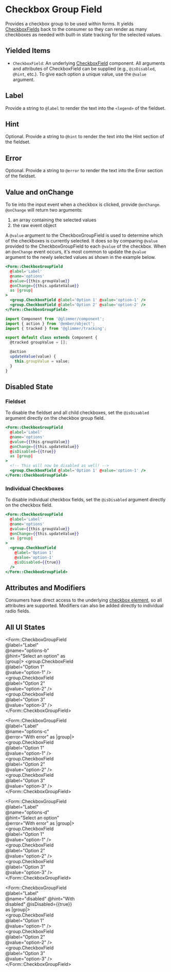 # Checkbox Group Field

Provides a checkbox group to be used within forms. It yields [CheckboxFields](./checkbox-field) back to the consumer so they can render as many checkboxes as needed with built-in state tracking for the selected values.

## Yielded Items

- `CheckboxField`: An underlying [CheckboxField](./checkbox-field) component. All arguments and attributes of CheckboxField can be supplied (e.g., `@isDisabled`, `@hint`, etc.). To give each option a unique value, use the `@value` argument.

## Label

Provide a string to `@label` to render the text into the `<legend>` of the fieldset.

## Hint

Optional. Provide a string to `@hint` to render the text into the Hint section of the fieldset.

## Error

Optional. Provide a string to `@error` to render the text into the Error section of the fieldset.

## Value and onChange

To tie into the input event when a checkbox is clicked, provide `@onChange`. `@onChange` will return two arguments:

1. an array containing the selected values
2. the raw event object

A `@value` argument to the CheckboxGroupField is used to determine which of the checkboxes is currently selected. It does so by comparing `@value` provided to the CheckboxGroupField to each `@value` of the checkbox. When an `@onChange` event occurs, it's most common to update the `@value` argument to the newly selected values as shown in the example below.

```hbs
<Form::CheckboxGroupField
  @label='Label'
  @name='options'
  @value={{this.groupValue}}
  @onChange={{this.updateValue}}
  as |group|
>
  <group.CheckboxField @label='Option 1' @value='option-1' />
  <group.CheckboxField @label='Option 2' @value='option-2' />
</Form::CheckboxGroupField>
```

```js
import Component from '@glimmer/component';
import { action } from '@ember/object';
import { tracked } from '@glimmer/tracking';

export default class extends Component {
  @tracked groupValue = [];

  @action
  updateValue(value) {
    this.groupValue = value;
  }
}
```

## Disabled State

### Fieldset

To disable the fieldset and all child checkboxes, set the `@isDisabled` argument directly on the checkbox group field.

```hbs
<Form::CheckboxGroupField
  @label='Label'
  @name='options'
  @value={{this.groupValue}}
  @onChange={{this.updateValue}}
  @isDisabled={{true}}
  as |group|
>
  <!-- This will now be disabled as well! -->
  <group.CheckboxField @label='Option 1' @value='option-1' />
</Form::CheckboxGroupField>
```

### Individual Checkboxes

To disable individual checkbox fields, set the `@isDisabled` argument directly on the checkbox field.

```hbs
<Form::CheckboxGroupField
  @label='Label'
  @name='options'
  @value={{this.groupValue}}
  @onChange={{this.updateValue}}
  as |group|
>
  <group.CheckboxField
    @label='Option 1'
    @value='option-1'
    @isDisabled={{true}}
  />
</Form::CheckboxGroupField>
```

## Attributes and Modifiers

Consumers have direct access to the underlying [checkbox element](https://developer.mozilla.org/en-US/docs/Web/HTML/Element/input/checkbox), so all attributes are supported. Modifiers can also be added directly to individual radio fields.

## All UI States

<div class="flex flex-col space-y-4" style="max-width: 14rem">
<Form::CheckboxGroupField
  @label='Label'
  @name='options-a'
  as |group|
>
  <group.CheckboxField @label='Option 1' @value='option-1' />
  <group.CheckboxField @label='Option 2' @value='option-2'/>
  <group.CheckboxField @label='Option 3' @value='option-3'/>
  <group.CheckboxField @label='Option 4' @value='option-4'/>
</Form::CheckboxGroupField>

<Form::CheckboxGroupField @label="Label" @name="options-b" @hint="Select an option" as |group|>
<group.CheckboxField @label="Option 1" @value="option-1" />
<group.CheckboxField @label="Option 2" @value="option-2" />
<group.CheckboxField @label="Option 3" @value="option-3" />
</Form::CheckboxGroupField>

<Form::CheckboxGroupField @label="Label" @name="options-c" @error="With error" as |group|>
<group.CheckboxField @label="Option 1" @value="option-1" />
<group.CheckboxField @label="Option 2" @value="option-2" />
<group.CheckboxField @label="Option 3" @value="option-3" />
</Form::CheckboxGroupField>

<Form::CheckboxGroupField @label="Label" @name="options-d" @hint="Select an option" @error="With error" as |group|>
<group.CheckboxField @label="Option 1" @value="option-1" />
<group.CheckboxField @label="Option 2" @value="option-2" />
<group.CheckboxField @label="Option 3" @value="option-3" />
</Form::CheckboxGroupField>

<Form::CheckboxGroupField @label="Label" @name="disabled" @hint="With disabled" @isDisabled={{true}} as |group|>
<group.CheckboxField @label="Option 1" @value="option-1" />
<group.CheckboxField @label="Option 2" @value="option-2" />
<group.CheckboxField @label="Option 3" @value="option-3" />
</Form::CheckboxGroupField>

</div>
